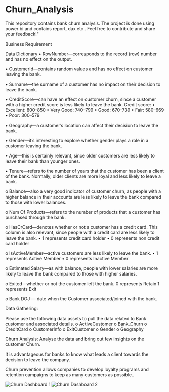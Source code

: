 # Churn_Analysis
This repository contains bank churn analysis. The project is done using power bi and contains report, dax etc . Feel free to contribute and share your feedback!"

Business Requirement

Data Dictionary
•	RowNumber—corresponds to the record (row) number and has no effect on the output.

•	CustomerId—contains random values and has no effect on customer leaving the bank.

•	Surname—the surname of a customer has no impact on their decision to leave the bank.

•	CreditScore—can have an effect on customer churn, since a customer with a higher credit score is less likely to leave the bank.
Credit score:
•	Excellent: 800–850
•	Very Good: 740–799
•	Good: 670–739
•	Fair: 580–669
•	Poor: 300–579


•	Geography—a customer’s location can affect their decision to leave the bank.

•	Gender—it’s interesting to explore whether gender plays a role in a customer leaving the bank.

•	Age—this is certainly relevant, since older customers are less likely to leave their bank than younger ones.

•	Tenure—refers to the number of years that the customer has been a client of the bank. Normally, older clients are more loyal and less likely to leave a bank.

o	Balance—also a very good indicator of customer churn, as people with a higher balance in their accounts are less likely to leave the bank compared to those with lower balances.

o	Num Of Products—refers to the number of products that a customer has purchased through the bank. 

o	HasCrCard—denotes whether or not a customer has a credit card. This column is also relevant, since people with a credit card are less likely to leave the bank.
•	1 represents credit card holder
•	0 represents non credit card holder

o	IsActiveMember—active customers are less likely to leave the bank.
•	1 represents Active Member
•	0 represents Inactive Member

o	Estimated Salary—as with balance, people with lower salaries are more likely to leave the bank compared to those with higher salaries.

o	Exited—whether or not the customer left the bank.
  0 represents Retain 
  1 represents Exit
  
o	Bank DOJ — date when the Customer associated/joined  with the bank.



Data Gathering:

Please use the following data assets to pull the data related to Bank customer and associated details.
o	ActiveCustomer 
o	Bank_Churn
o	CreditCard
o	CustomerInfo
o	ExitCustomer
o	Gender
o	Geography

Churn Analysis:
Analyse the data and bring out few insights on the customer Churn.

It is advantageous for banks to know what leads a client towards the decision to leave the company.

Churn prevention allows companies to develop loyalty programs and retention campaigns to keep as many customers as possible..


![Churn Dashboard 1](https://user-images.githubusercontent.com/126227233/234560187-a05db0a6-9612-40e2-b33e-af12d0345f1a.png)
![Churn Dashboard 2](https://user-images.githubusercontent.com/126227233/234560523-4c05670d-7a74-46df-9d68-f327501fc958.png)

